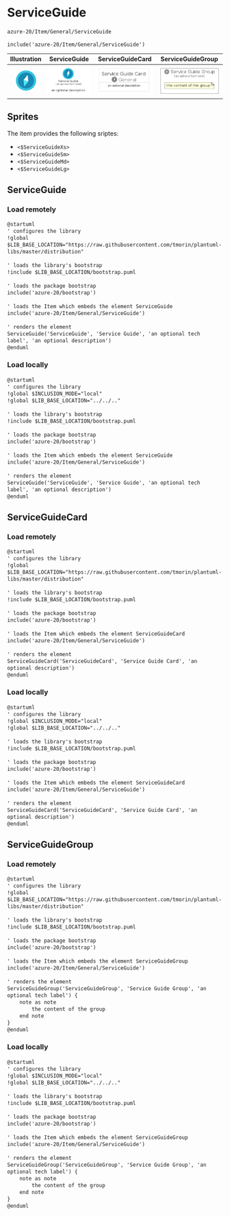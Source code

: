# ServiceGuide


```text
azure-20/Item/General/ServiceGuide
```

```text
include('azure-20/Item/General/ServiceGuide')
```



| Illustration | ServiceGuide | ServiceGuideCard | ServiceGuideGroup |
| :---: | :---: | :---: | :---: |
| ![illustration for Illustration](../../../azure-20/Item/General/ServiceGuide.png) | ![illustration for ServiceGuide](../../../azure-20/Item/General/ServiceGuide.Local.png) | ![illustration for ServiceGuideCard](../../../azure-20/Item/General/ServiceGuideCard.Local.png) | ![illustration for ServiceGuideGroup](../../../azure-20/Item/General/ServiceGuideGroup.Local.png) |



## Sprites
The item provides the following sriptes:

- `<$ServiceGuideXs>`
- `<$ServiceGuideSm>`
- `<$ServiceGuideMd>`
- `<$ServiceGuideLg>`





## ServiceGuide

### Load remotely
```plantuml
@startuml
' configures the library
!global $LIB_BASE_LOCATION="https://raw.githubusercontent.com/tmorin/plantuml-libs/master/distribution"

' loads the library's bootstrap
!include $LIB_BASE_LOCATION/bootstrap.puml

' loads the package bootstrap
include('azure-20/bootstrap')

' loads the Item which embeds the element ServiceGuide
include('azure-20/Item/General/ServiceGuide')

' renders the element
ServiceGuide('ServiceGuide', 'Service Guide', 'an optional tech label', 'an optional description')
@enduml
```

### Load locally
```plantuml
@startuml
' configures the library
!global $INCLUSION_MODE="local"
!global $LIB_BASE_LOCATION="../../.."

' loads the library's bootstrap
!include $LIB_BASE_LOCATION/bootstrap.puml

' loads the package bootstrap
include('azure-20/bootstrap')

' loads the Item which embeds the element ServiceGuide
include('azure-20/Item/General/ServiceGuide')

' renders the element
ServiceGuide('ServiceGuide', 'Service Guide', 'an optional tech label', 'an optional description')
@enduml
```

## ServiceGuideCard

### Load remotely
```plantuml
@startuml
' configures the library
!global $LIB_BASE_LOCATION="https://raw.githubusercontent.com/tmorin/plantuml-libs/master/distribution"

' loads the library's bootstrap
!include $LIB_BASE_LOCATION/bootstrap.puml

' loads the package bootstrap
include('azure-20/bootstrap')

' loads the Item which embeds the element ServiceGuideCard
include('azure-20/Item/General/ServiceGuide')

' renders the element
ServiceGuideCard('ServiceGuideCard', 'Service Guide Card', 'an optional description')
@enduml
```

### Load locally
```plantuml
@startuml
' configures the library
!global $INCLUSION_MODE="local"
!global $LIB_BASE_LOCATION="../../.."

' loads the library's bootstrap
!include $LIB_BASE_LOCATION/bootstrap.puml

' loads the package bootstrap
include('azure-20/bootstrap')

' loads the Item which embeds the element ServiceGuideCard
include('azure-20/Item/General/ServiceGuide')

' renders the element
ServiceGuideCard('ServiceGuideCard', 'Service Guide Card', 'an optional description')
@enduml
```

## ServiceGuideGroup

### Load remotely
```plantuml
@startuml
' configures the library
!global $LIB_BASE_LOCATION="https://raw.githubusercontent.com/tmorin/plantuml-libs/master/distribution"

' loads the library's bootstrap
!include $LIB_BASE_LOCATION/bootstrap.puml

' loads the package bootstrap
include('azure-20/bootstrap')

' loads the Item which embeds the element ServiceGuideGroup
include('azure-20/Item/General/ServiceGuide')

' renders the element
ServiceGuideGroup('ServiceGuideGroup', 'Service Guide Group', 'an optional tech label') {
    note as note
        the content of the group
    end note
}
@enduml
```

### Load locally
```plantuml
@startuml
' configures the library
!global $INCLUSION_MODE="local"
!global $LIB_BASE_LOCATION="../../.."

' loads the library's bootstrap
!include $LIB_BASE_LOCATION/bootstrap.puml

' loads the package bootstrap
include('azure-20/bootstrap')

' loads the Item which embeds the element ServiceGuideGroup
include('azure-20/Item/General/ServiceGuide')

' renders the element
ServiceGuideGroup('ServiceGuideGroup', 'Service Guide Group', 'an optional tech label') {
    note as note
        the content of the group
    end note
}
@enduml
```

